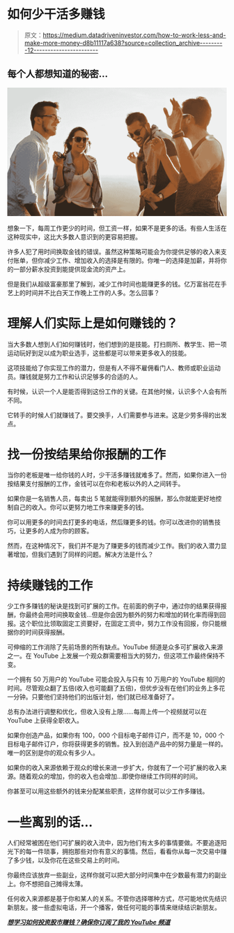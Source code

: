 # 如何少干活多赚钱

> 原文：<https://medium.datadriveninvestor.com/how-to-work-less-and-make-more-money-d8b11117a638?source=collection_archive---------12----------------------->

## 每个人都想知道的秘密…

![](img/11e722cb7d9a5508239be406209ab9d9.png)

想象一下，每周工作更少的时间，但工资一样，如果不是更多的话。有些人生活在这种现实中，这比大多数人意识到的更容易把握。

许多人犯了用时间换取金钱的错误。虽然这种策略可能会为你提供足够的收入来支付账单，但你减少工作、增加收入的选择是有限的。你唯一的选择是加薪，并将你的一部分薪水投资到能提供现金流的资产上。

但是我们从超级富豪那里了解到，减少工作时间也能赚更多的钱。亿万富翁花在手艺上的时间并不比白天工作晚上工作的人多。怎么回事？

# 理解人们实际上是如何赚钱的？

当大多数人想到人们如何赚钱时，他们想到的是技能。打扫厕所、教学生、把一项运动玩好到足以成为职业选手，这些都是可以带来更多收入的技能。

这项技能给了你实现工作的潜力，但是有人不得不雇佣看门人、教师或职业运动员。赚钱就是努力工作和认识足够多的合适的人。

有时候，认识一个人是能否得到这份工作的关键。在其他时候，认识多个人会有所不同。

它转手的时候人们就赚钱了。要交换手，人们需要参与进来。这是少劳多得的出发点。

# 找一份按结果给你报酬的工作

当你的老板是唯一给你钱的人时，少干活多赚钱就难多了。然而，如果你进入一份按结果支付报酬的工作，金钱可以在你和老板以外的人之间转手。

如果你是一名销售人员，每卖出 5 笔就能得到额外的报酬，那么你就能更好地控制自己的收入。你可以更努力地工作来赚更多的钱。

你可以用更多的时间去打更多的电话，然后赚更多的钱。你可以改进你的销售技巧，让更多的人成为你的顾客。

然而，在这种情况下，我们并不是为了赚更多的钱而减少工作。我们的收入潜力显著增加，但我们遇到了同样的问题。解决方法是什么？

# 持续赚钱的工作

少工作多赚钱的秘诀是找到可扩展的工作。在前面的例子中，通过你的结果获得报酬，你最终会用时间换取金钱…但是你会因为额外的努力和增加的转化率而得到回报。这个职位比领取固定工资要好，在固定工资中，努力工作没有回报，你只能根据你的时间获得报酬。

可伸缩的工作消除了先前场景的所有缺点。YouTube 频道是众多可扩展收入来源之一。在 YouTube 上发展一个观众群需要相当大的努力，但这项工作最终保持不变。

一个拥有 50 万用户的 YouTube 可能会投入与只有 10 万用户的 YouTube 相同的时间。尽管观众翻了五倍(收入也可能翻了五倍)，但优步没有在他们的业务上多花一分钟。只要他们坚持他们的出版计划，他们就已经准备好了。

总有办法进行调整和优化，但收入没有上限……每周上传一个视频就可以在 YouTube 上获得全职收入。

如果你创造产品，如果你有 100，000 个目标电子邮件订户，而不是 10，000 个目标电子邮件订户，你将获得更多的销售。投入到创造产品中的努力量是一样的。唯一的区别是你的观众有多少人。

如果你的收入来源依赖于观众的增长来进一步扩大，你就有了一个可扩展的收入来源。随着观众的增加，你的收入也会增加…即使你继续工作同样的时间。

你甚至可以用这些额外的钱来分配某些职责，这样你就可以少工作多赚钱。

# 一些离别的话…

人们经常被困在他们可扩展的收入流中，因为他们有太多的事情要做。不要追逐阳光下的每一件琐事，拥抱那些对你有意义的事情。然后，看看你从每一次交易中赚了多少钱，以及你花在这些交易上的时间。

你最终应该放弃一些副业，这样你就可以把大部分时间集中在少数最有潜力的副业上。你不想把自己摊得太薄。

任何收入来源都是基于你和某人的关系。不管你选择哪种方式，尽可能地优先结识新朋友。接一些虚拟电话，开一个播客，做任何可能的事情来继续结识新朋友。

[***想学习如何投资股市赚钱？确保你订阅了我的 YouTube 频道***](http://bit.ly/2W4ag01)